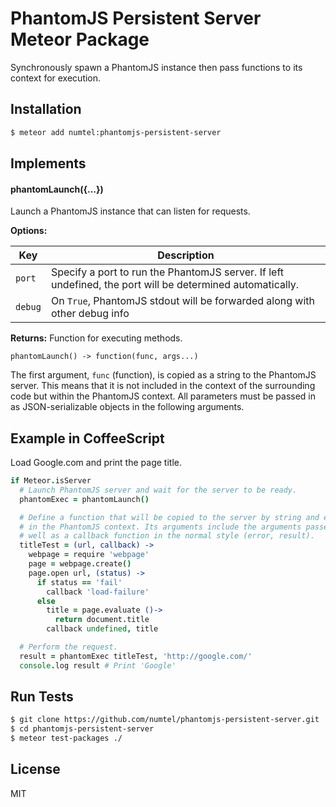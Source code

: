# PhantomJS Persistent Server Meteor Package

Synchronously spawn a PhantomJS instance then pass functions to its context
for execution.

## Installation

```bash
$ meteor add numtel:phantomjs-persistent-server
```

## Implements

#### phantomLaunch({...})

Launch a PhantomJS instance that can listen for requests.

**Options:**

Key    | Description
-------|----------------------------------------------------------------------
`port` | Specify a port to run the PhantomJS server. If left undefined, the port will be determined automatically.
`debug` | On `True`, PhantomJS stdout will be forwarded along with other debug info

**Returns:** Function for executing methods.

    phantomLaunch() -> function(func, args...)

The first argument, `func` (function), is copied as a string to the PhantomJS
server. This means that it is not included in the context of the surrounding
code but within the PhantomJS context. All parameters must be passed in as
JSON-serializable objects in the following arguments.

## Example in CoffeeScript

Load Google.com and print the page title.

```coffee
if Meteor.isServer
  # Launch PhantomJS server and wait for the server to be ready.
  phantomExec = phantomLaunch()

  # Define a function that will be copied to the server by string and executed
  # in the PhantomJS context. Its arguments include the arguments passed as
  # well as a callback function in the normal style (error, result).
  titleTest = (url, callback) ->
    webpage = require 'webpage'
    page = webpage.create()
    page.open url, (status) ->
      if status == 'fail'
        callback 'load-failure'
      else
        title = page.evaluate ()->
          return document.title
        callback undefined, title

  # Perform the request.
  result = phantomExec titleTest, 'http://google.com/'
  console.log result # Print 'Google'
```

## Run Tests

```bash
$ git clone https://github.com/numtel/phantomjs-persistent-server.git
$ cd phantomjs-persistent-server
$ meteor test-packages ./
```

## License

MIT
